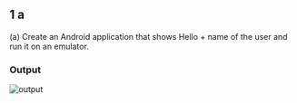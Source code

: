 
## 1 a
(a) Create an Android application that shows Hello + name of the user and run it on an emulator.

### Output
![output](Hello.jpeg)
